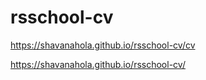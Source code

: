 # rsschool-cv
https://shavanahola.github.io/rsschool-cv/cv

https://shavanahola.github.io/rsschool-cv/